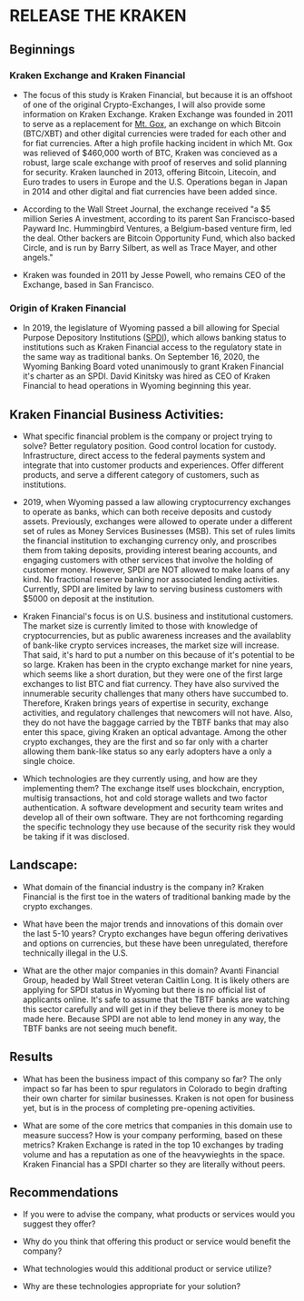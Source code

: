# RELEASE THE KRAKEN

## Beginnings

  ### Kraken Exchange and Kraken Financial

* The focus of this study is Kraken Financial, but because it is an offshoot of one of the original Crypto-Exchanges, I will also provide some information on Kraken Exchange.  Kraken Exchange was founded in 2011 to serve as a replacement for [Mt. Gox](https://en.wikipedia.org/wiki/Mt._Gox), an exchange on which Bitcoin (BTC/XBT) and other digital currencies were traded for each other and for fiat currencies.  After a high profile hacking incident in which Mt. Gox was relieved of $460,000 worth of BTC, Kraken was concieved as a robust, large scale exchange with proof of reserves and solid planning for security.  Kraken launched in 2013, offering Bitcoin, Litecoin, and Euro trades to users in Europe and the U.S.  Operations began in Japan in 2014 and other digital and fiat currencies have been added since.

* According to the Wall Street Journal, the exchange received "a $5 million Series A investment, according to its parent San Francisco-based Payward Inc. Hummingbird Ventures, a Belgium-based venture firm, led the deal. Other backers are Bitcoin Opportunity Fund, which also backed Circle, and is run by Barry Silbert, as well as Trace Mayer, and other angels."
  
* Kraken was founded in 2011 by Jesse Powell, who remains CEO of the Exchange, based in San Francisco.  

### Origin of Kraken Financial 

* In 2019, the legislature of Wyoming passed a bill allowing for Special Purpose Depository Institutions ([SPDI](http://wyomingbankingdivision.wyo.gov/home/areas-of-regulation/laws-and-regulation/special-purpose-depository-institution)), which allows banking status to institutions such as Kraken Financial access to the regulatory state in the same way as traditional banks.  On September 16, 2020, the Wyoming Banking Board voted unanimously to grant Kraken Financial it's charter as an SPDI.  David Kinitsky was hired as CEO of Kraken Financial to head operations in Wyoming beginning this year.
  

## Kraken Financial Business Activities:

* What specific financial problem is the company or project trying to solve?  Better regulatory position. Good control location for custody.  Infrastructure, direct access to the federal payments system and integrate that into customer products and experiences.  Offer different products, and serve a different category of customers, such as institutions.

* 2019, when Wyoming passed a law allowing cryptocurrency exchanges to operate as banks, which can both receive deposits and custody assets.  Previously, exchanges were allowed to operate under a different set of rules as Money Services Businesses (MSB).  This set of rules limits the financial institution to exchanging currency only, and proscribes them from taking deposits, providing interest bearing accounts, and engaging customers with other services that involve the holding of customer money.  However, SPDI are NOT allowed to make loans of any kind.  No fractional reserve banking nor associated lending activities.  Currently, SPDI are limited by law to serving business customers with $5000 on deposit at the institution.

* Kraken Financial's focus is on U.S. business and institutional customers.  The market size is currently limited to those with knowledge of cryptocurrencies, but as public awareness increases and the availablity of bank-like crypto services increases, the market size will increase.  That said, it's hard to put a number on this because of it's potential to be so large.  Kraken has been in the crypto exchange market for nine years, which seems like a short duration, but they were one of the first large exchanges to list BTC and fiat currency.  They have also survived the innumerable security challenges that many others have succumbed to.  Therefore, Kraken brings years of expertise in security, exchange activities, and regulatory challenges that newcomers will not have.  Also, they do not have the baggage carried by the TBTF banks that may also enter this space, giving Kraken an optical advantage.  Among the other crypto exchanges, they are the first and so far only with a charter allowing them bank-like status so any early adopters have a only a single choice.



* Which technologies are they currently using, and how are they implementing them? The exchange itself uses blockchain, encryption, multisig transactions, hot and cold storage wallets and two factor authentication.  A software development and security team writes and develop all of their own software.  They are not forthcoming regarding the specific technology they use because of the security risk they would be taking if it was disclosed.


## Landscape:

* What domain of the financial industry is the company in?  Kraken Financial is the first toe in the waters of traditional banking made by the crypto exchanges.  

* What have been the major trends and innovations of this domain over the last 5-10 years?  Crypto exchanges have begun offering derivatives and options on currencies, but these have been unregulated, therefore technically illegal in the U.S.  

* What are the other major companies in this domain?  Avanti Financial Group, headed by Wall Street veteran Caitlin Long.  It is likely others are applying for SPDI status in Wyoming but there is no official list of applicants online.  It's safe to assume that the TBTF banks are watching this sector carefully and will get in if they believe there is money to be made here.  Because SPDI are not able to lend money in any way, the TBTF banks are not seeing much benefit.


## Results

* What has been the business impact of this company so far?  The only impact so far has been to spur regulators in Colorado to begin drafting their own charter for similar businesses.  Kraken is not open for business yet, but is in the process of completing pre-opening activities.

* What are some of the core metrics that companies in this domain use to measure success? How is your company performing, based on these metrics?  Kraken Exchange is rated in the top 10 exchanges by trading volume and has a reputation as one of the heavywieghts in the space.  Kraken Financial has a SPDI charter so they are literally without peers.


## Recommendations

* If you were to advise the company, what products or services would you suggest they offer? 

* Why do you think that offering this product or service would benefit the company?

* What technologies would this additional product or service utilize?

* Why are these technologies appropriate for your solution?
